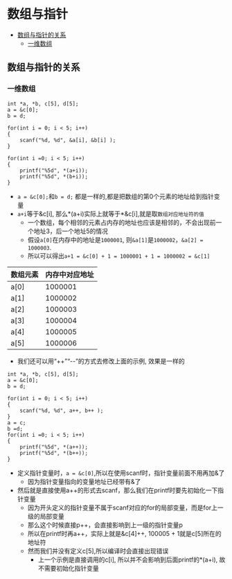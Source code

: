 # 数组与指针

* [数组与指针的关系](#数组与指针的关系)
  * [一维数组](#一维数组)

## 数组与指针的关系
### 一维数组
```
int *a, *b, c[5], d[5];
a = &c[0];
b = d;

for(int i = 0; i < 5; i++)
{
	scanf("%d, %d", &a[i], &b[i] );
}

for(int i =0; i < 5; i++)
{
	printf("%5d", *(a+i));
	printf("%5d", *(b+i));
}
```

* `a = &c[0];`和`b = d;` 都是一样的,都是把数组的第0个元素的地址给到指针变量
* `a+i`等于&c[i], 那么*(a+i)实际上就等于*&c[i],就是取`数组对应地址符的值`
  * 一个数组，每个相邻的元素占内存的地址也应该是相邻的，不会出现前一个地址3，后一个地址5的情况
  * 假设`a[0]`在内存中的地址是`1000001`, 则`&a[1]`是`1000002`，`&a[2] = 1000003`.
  * 所以可以得出`a+1 = &c[0] + 1 = 1000001 + 1 = 1000002 = &c[1]`

| 数组元素 | 内存中对应地址 |
|-----|-----|
| a[0] | 1000001 |
| a[1] | 1000002 |
| a[2] | 1000003 |
| a[3] | 1000004 |
| a[4] | 1000005 |
| a[5] | 1000006 |

* 我们还可以用“++”“--”的方式去修改上面的示例, 效果是一样的
```
int *a, *b, c[5], d[5];
a = &c[0];
b = d;

for(int i = 0; i < 5; i++)
{
    scanf("%d, %d", a++, b++ );
}
a = c;
b =d;
for(int i =0; i < 5; i++)
{
    printf("%5d", *(a++));
    printf("%5d", *(b++));
}
```
  * 定义指针变量时，`a = &c[0]`,所以在使用scanf时，指针变量前面不用再加&了
    * 因为指针变量指向的变量地址已经带有&了
  * 然后就是直接使用a++的形式去scanf，那么我们在printf时要先初始化一下指针变量
    * 因为开头定义的指针变量不属于scanf对应的for的局部变量，而是for上一级的局部变量
	* 那么这个时候直接p++，会直接影响到上一级的指针变量p
	* 所以在printf时再a++，实际上就是&c[4]++, 100005 + 1就是c[5]所在的地址符
	* 然而我们并没有定义c[5],所以编译时会直接出现错误
	  * 上一个示例是直接调用的c[i], 所以并不会影响到后面printf的*(a+i), 故不需要初始化指针变量
